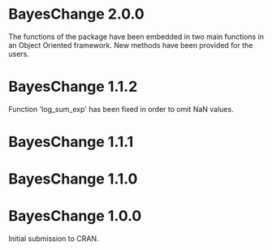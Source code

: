 # BayesChange 2.0.0

The functions of the package have been embedded in two main functions in an Object Oriented framework. New methods have been provided for the users. 

# BayesChange 1.1.2

Function 'log_sum_exp' has been fixed in order to omit NaN values. 

# BayesChange 1.1.1

# BayesChange 1.1.0

# BayesChange 1.0.0

Initial submission to CRAN.
